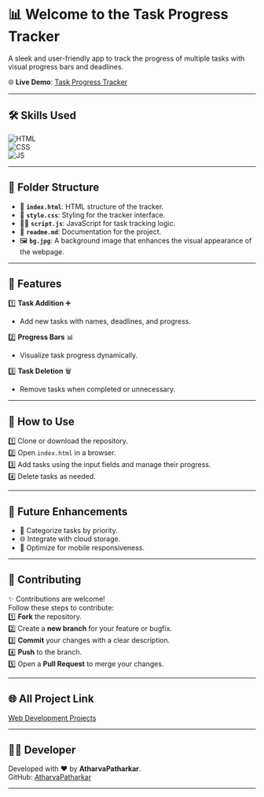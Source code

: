 # 📊 Welcome to the Task Progress Tracker

A sleek and user-friendly app to track the progress of multiple tasks with visual progress bars and deadlines.

🌐 **Live Demo**: [Task Progress Tracker](https://atharvapatharkar.github.io/web-development-projects/Task%20Progress%20Tracker/index.html) 

---

## 🛠️ Skills Used
![HTML](https://img.shields.io/badge/html5%20-%23E34F26.svg?&style=for-the-badge&logo=html5&logoColor=white)  
![CSS](https://img.shields.io/badge/css3%20-%231572B6.svg?&style=for-the-badge&logo=css3&logoColor=white)  
![JS](https://img.shields.io/badge/javascript%20-%23323330.svg?&style=for-the-badge&logo=javascript&logoColor=%23F7DF1E)

---

## 📂 Folder Structure
- 📄 **`index.html`**: HTML structure of the tracker.
- 🎨 **`style.css`**: Styling for the tracker interface.
- 🧑‍💻 **`script.js`**: JavaScript for task tracking logic.
- 📝 **`readme.md`**: Documentation for the project.
- 🖼️ **`bg.jpg`**: A background image that enhances the visual appearance of the webpage.

---

## 🌟 Features
1️⃣ **Task Addition** ➕  
   - Add new tasks with names, deadlines, and progress.

2️⃣ **Progress Bars** 📊  
   - Visualize task progress dynamically.

3️⃣ **Task Deletion** 🗑️  
   - Remove tasks when completed or unnecessary.

---

## 🚀 How to Use
1️⃣ Clone or download the repository.  
2️⃣ Open `index.html` in a browser.  
3️⃣ Add tasks using the input fields and manage their progress.  
4️⃣ Delete tasks as needed.

---

## 🔮 Future Enhancements
- 📂 Categorize tasks by priority.  
- 🌐 Integrate with cloud storage.  
- 📱 Optimize for mobile responsiveness.  

---


## 🤝 **Contributing**

✨ Contributions are welcome!  
Follow these steps to contribute:  
1️⃣ **Fork** the repository.  
2️⃣ Create a **new branch** for your feature or bugfix.  
3️⃣ **Commit** your changes with a clear description.  
4️⃣ **Push** to the branch.  
5️⃣ Open a **Pull Request** to merge your changes.

---



## 🌐 All Project Link

[Web Development Projects](https://atharvapatharkar.github.io/web-development-projects/)

---

## 🧑‍💻 Developer

Developed with ❤️ by **AtharvaPatharkar**.  
GitHub: [AtharvaPatharkar](https://github.com/AtharvaPatharkar)

---